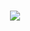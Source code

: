 # <p align="center"><a href="https://tpay.co.ke/" target="_blank"><img src="https://mvtechzone.com/img/codelets.png"></a></p>
